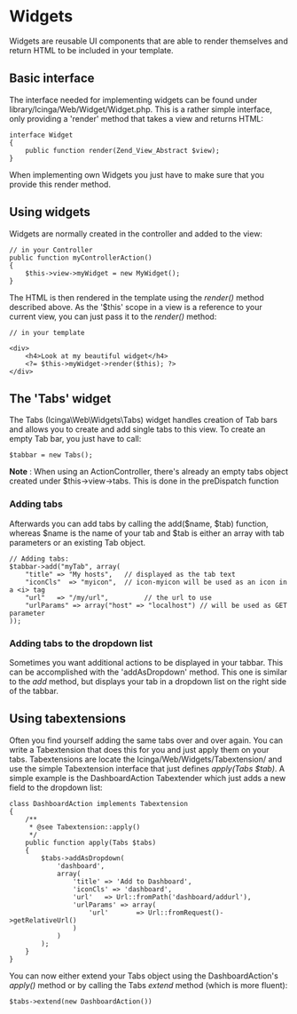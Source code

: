 # Widgets

Widgets are reusable UI components that are able to render themselves and return HTML to be included in your template.

## Basic interface

The interface needed for implementing widgets can be found under library/Icinga/Web/Widget/Widget.php. This is a rather
simple interface, only providing a 'render' method that takes a view and returns HTML:

    interface Widget
    {
        public function render(Zend_View_Abstract $view);
    }

When implementing own Widgets you just have to make sure that you provide this render method.

## Using widgets

Widgets are normally created in the controller and added to the view:

    // in your Controller
    public function myControllerAction()
    {
        $this->view->myWidget = new MyWidget();
    }

 The HTML is then rendered in the template using the *render()* method described above. As the '$this' scope in a view is
 a reference to your current view, you can just pass it to the *render()* method:

    // in your template

    <div>
        <h4>Look at my beautiful widget</h4>
        <?= $this->myWidget->render($this); ?>
    </div>

## The 'Tabs' widget

The Tabs (Icinga\Web\Widgets\Tabs) widget handles creation of Tab bars and allows you to create and add single tabs to this view. To create an empty
Tab bar, you just have to call:

    $tabbar = new Tabs();

**Note** : When using an ActionController, there's already an empty tabs object created under $this->view->tabs. This is
         done in the preDispatch function

### Adding tabs

Afterwards you can add tabs by calling the add($name, $tab) function, whereas $name is the name of your tab and $tab
is either an array with tab parameters or an existing Tab object.

    // Adding tabs:
    $tabbar->add("myTab", array(
        "title" => "My hosts",   // displayed as the tab text
        "iconCls"  => "myicon",  // icon-myicon will be used as an icon in a <i> tag
        "url"   => "/my/url",         // the url to use
        "urlParams" => array("host" => "localhost") // will be used as GET parameter
    ));

### Adding tabs to the dropdown list

Sometimes you want additional actions to be displayed in your tabbar. This can be accomplished with the 'addAsDropdown'
method. This one is similar to the *add* method, but displays your tab in a dropdown list on the right side of the tabbar.

## Using tabextensions

Often you find yourself adding the same tabs over and over again. You can write a Tabextension that does this for you
and just apply them on your tabs. Tabextensions are locate the Icinga/Web/Widgets/Tabextension/ and use the simple
Tabextension interface that just defines *apply(Tabs $tab)*. A simple example is the DashboardAction Tabextender which
just adds a new field to the dropdown list:

    class DashboardAction implements Tabextension
    {
        /**
         * @see Tabextension::apply()
         */
        public function apply(Tabs $tabs)
        {
            $tabs->addAsDropdown(
                'dashboard',
                array(
                    'title' => 'Add to Dashboard',
                    'iconCls' => 'dashboard',
                    'url'   => Url::fromPath('dashboard/addurl'),
                    'urlParams' => array(
                        'url'       => Url::fromRequest()->getRelativeUrl()
                    )
                )
            );
        }
    }

You can now either extend your Tabs object using the DashboardAction's *apply()* method or by calling the Tabs *extend*
method (which is more fluent):

    $tabs->extend(new DashboardAction())

